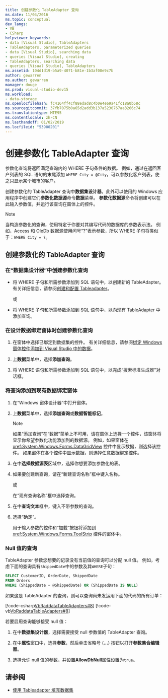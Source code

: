 ```yaml
---
title: 创建参数化 TableAdapter 查询
ms.date: 11/04/2016
ms.topic: conceptual
dev_langs:
- VB
- CSharp
helpviewer_keywords:
- data [Visual Studio], TableAdapters
- TableAdapters, parameterized queries
- data [Visual Studio], searching data
- queries [Visual Studio], creating
- TableAdapters, searching data
- queries [Visual Studio], TableAdapters
ms.assetid: 104d1d19-b5a9-4071-b81e-1b3af08e9c7b
author: gewarren
ms.author: gewarren
manager: douge
ms.prod: visual-studio-dev15
ms.workload:
- data-storage
ms.openlocfilehash: fc4164ff4cf88edad8c4b0e4e69a41fc18a0b58c
ms.sourcegitcommit: 37fb7075b0a65d2add3b137a5230767aa3266c74
ms.translationtype: MTE95
ms.contentlocale: zh-CN
ms.lasthandoff: 01/02/2019
ms.locfileid: "53900201"
---
```

# <a name="create-parameterized-tableadapter-queries"></a>创建参数化 TableAdapter 查询

参数化查询将返回满足查询内的 WHERE 子句条件的数据。 例如，通过在返回客户列表的 SQL 语句的末尾添加 `WHERE City = @City`，可以参数化客户列表，使之只显示某个城市的客户。

创建参数化的 TableAdapter 查询中**数据集设计器**。此外可以使用的 Windows 应用程序中创建它们**参数化数据源**命令**数据**菜单。 **参数化数据源**命令将创建可以在此输入参数值，并运行该查询在窗体上的控件。

> [!NOTE]
> 当构造参数化的查询，使用特定于你要对其编写代码的数据库的参数表示法。 例如，Access 和 OleDb 数据源使用问号“?”表示参数，所以 WHERE 子句将类似于：`WHERE City = ?`。

## <a name="create-a-parameterized-tableadapter-query"></a>创建参数化的 TableAdapter 查询

### <a name="to-create-a-parameterized-query-in-the-dataset-designer"></a>在“数据集设计器”中创建参数化查询

-   将 WHERE 子句和所需参数添加到 SQL 语句中，以创建新的 TableAdapter。 有关详细信息，请参阅[创建和配置 Tableadapter](../data-tools/create-and-configure-tableadapters.md)。

     或

-   将 WHERE 子句和所需参数添加到 SQL 语句中，以向现有 TableAdapter 中添加查询。

### <a name="to-create-a-parameterized-query-while-designing-a-data-bound-form"></a>在设计数据绑定窗体时创建参数化查询

1.  在窗体中选择已绑定到数据集的控件。 有关详细信息，请参阅[绑定 Windows 窗体控件添加到 Visual Studio 中的数据](../data-tools/bind-windows-forms-controls-to-data-in-visual-studio.md)。

2.  上**数据**菜单中，选择**添加查询**。

3.  将 WHERE 语句和所需参数添加到 SQL 语句中，以完成“搜索标准生成器”对话框。

### <a name="to-add-a-query-to-an-existing-data-bound-form"></a>将查询添加到现有数据绑定窗体

1.  在“Windows 窗体设计器”中打开窗体。

2.  上**数据**菜单中，选择**添加查询**或**数据智能标记**。

    > [!NOTE]
    > 如果“添加查询”在“数据”菜单上不可用，请在窗体上选择一个控件，该窗体将显示你希望参数化功能添加到的数据源。 例如，如果窗体在 <xref:System.Windows.Forms.DataGridView> 控件中显示数据，则选择该控件。 如果窗体在各个控件中显示数据，则选择任意数据绑定控件。

3.  在中**选择数据源表**区域中，选择你想要添加参数化的表。

4.  如果要创建新查询，请在“新建查询名称”框中键入名称。

     或

     在“现有查询名称”框中选择查询。

5.  在中**查询文本**框中，键入不带参数的查询。

6.  选择“确定”。

     用于输入参数的控件和“加载”按钮将添加到 <xref:System.Windows.Forms.ToolStrip> 控件的窗体中。

### <a name="query-for-null-values"></a>Null 值的查询

TableAdapter 参数您想要的记录没有当前值的查询可以分配 null 值。 例如，考虑下面的查询具有`ShippedDate`中的参数及其`WHERE`子句：

 ```sql
SELECT CustomerID, OrderDate, ShippedDate
FROM Orders
WHERE (ShippedDate = @ShippedDate) OR (ShippedDate IS NULL)
```

如果这是 TableAdapter 的查询，则可以查询尚未发运用下面的代码的所有订单：

[!code-csharp[VbRaddataTableAdapters#8](../data-tools/codesnippet/CSharp/create-parameterized-tableadapter-queries_1.cs)]
[!code-vb[VbRaddataTableAdapters#8](../data-tools/codesnippet/VisualBasic/create-parameterized-tableadapter-queries_1.vb)]

若要启用查询能够接受 null 值：

1.  在中**数据集设计器**，选择需要接受 null 参数值的 TableAdapter 查询。

2.  在中**属性**窗口中，选择**参数**，然后单击省略号 (**...**) 按钮以打开**参数集合编辑器**。

3.  选择允许 null 值的参数，并设置**AllowDbNull**属性设置为`true`。

## <a name="see-also"></a>请参阅

- [使用 Tableadapter 填充数据集](../data-tools/fill-datasets-by-using-tableadapters.md)